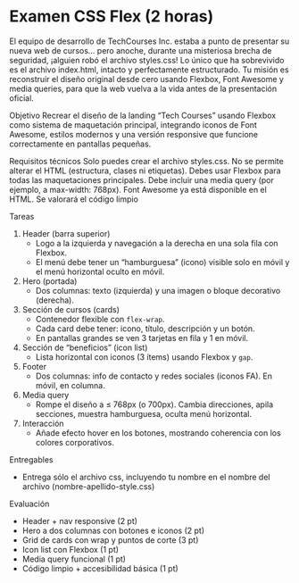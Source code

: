 # Examen CSS Flex (2 horas)

El equipo de desarrollo de TechCourses Inc. estaba a punto de presentar su nueva web de cursos… pero anoche, durante una misteriosa brecha de seguridad, ¡alguien robó el archivo styles.css! 
Lo único que ha sobrevivido es el archivo index.html, intacto y perfectamente estructurado.
Tu misión es reconstruir el diseño original desde cero usando Flexbox, Font Awesome y media queries, para que la web vuelva a la vida antes de la presentación oficial.

Objetivo
Recrear el diseño de la landing “Tech Courses” usando Flexbox como sistema de maquetación principal, integrando iconos de Font Awesome, estilos modernos y una versión responsive que funcione correctamente en pantallas pequeñas.

Requisitos técnicos
Solo puedes crear el archivo styles.css.
No se permite alterar el HTML (estructura, clases ni etiquetas).
Debes usar Flexbox para todas las maquetaciones principales.
Debe incluir una media query (por ejemplo, a max-width: 768px).
Font Awesome ya está disponible en el HTML.
Se valorará el código limpio


Tareas
1. Header (barra superior)
   - Logo a la izquierda y navegación a la derecha en una sola fila con Flexbox.
   - El menú debe tener un “hamburguesa” (icono) visible solo en móvil y el menú horizontal oculto en móvil.
2. Hero (portada)
   - Dos columnas: texto (izquierda) y una imagen o bloque decorativo (derecha).
3. Sección de cursos (cards)  
   - Contenedor flexible con `flex-wrap`.
   - Cada card debe tener: icono, título, descripción y un botón.
   - En pantallas grandes se ven 3 tarjetas en fila y 1 en móvil.
4. Sección de “beneficios” (icon list)
   - Lista horizontal con iconos (3 ítems) usando Flexbox y `gap`.
5. Footer
   - Dos columnas: info de contacto y redes sociales (iconos FA). En móvil, en columna.
6. Media query  
   - Rompe el diseño a ≤ 768px (o 700px). Cambia direcciones, apila secciones, muestra hamburguesa, oculta menú horizontal.
7. Interacción
   - Añade efecto hover en los botones, mostrando coherencia con los colores corporativos.

Entregables
- Entrega sólo el archivo css, incluyendo tu nombre en el nombre del archivo (nombre-apellido-style.css)

Evaluación
- Header + nav responsive (2 pt)
- Hero a dos columnas con botones e iconos (2 pt)
- Grid de cards con wrap y puntos de corte (3 pt)
- Icon list con Flexbox (1 pt)
- Media query funcional (1 pt)
- Código limpio + accesibilidad básica (1 pt)
